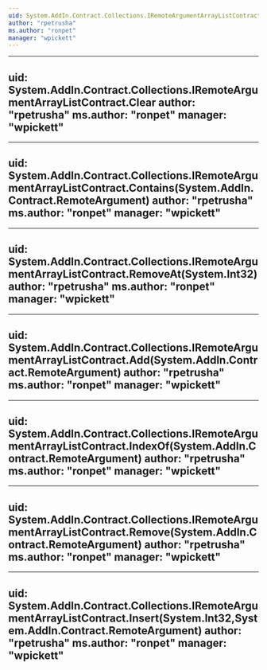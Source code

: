 ```yaml
---
uid: System.AddIn.Contract.Collections.IRemoteArgumentArrayListContract
author: "rpetrusha"
ms.author: "ronpet"
manager: "wpickett"
---
```


---
uid: System.AddIn.Contract.Collections.IRemoteArgumentArrayListContract.Clear
author: "rpetrusha"
ms.author: "ronpet"
manager: "wpickett"
---

---
uid: System.AddIn.Contract.Collections.IRemoteArgumentArrayListContract.Contains(System.AddIn.Contract.RemoteArgument)
author: "rpetrusha"
ms.author: "ronpet"
manager: "wpickett"
---

---
uid: System.AddIn.Contract.Collections.IRemoteArgumentArrayListContract.RemoveAt(System.Int32)
author: "rpetrusha"
ms.author: "ronpet"
manager: "wpickett"
---

---
uid: System.AddIn.Contract.Collections.IRemoteArgumentArrayListContract.Add(System.AddIn.Contract.RemoteArgument)
author: "rpetrusha"
ms.author: "ronpet"
manager: "wpickett"
---

---
uid: System.AddIn.Contract.Collections.IRemoteArgumentArrayListContract.IndexOf(System.AddIn.Contract.RemoteArgument)
author: "rpetrusha"
ms.author: "ronpet"
manager: "wpickett"
---

---
uid: System.AddIn.Contract.Collections.IRemoteArgumentArrayListContract.Remove(System.AddIn.Contract.RemoteArgument)
author: "rpetrusha"
ms.author: "ronpet"
manager: "wpickett"
---

---
uid: System.AddIn.Contract.Collections.IRemoteArgumentArrayListContract.Insert(System.Int32,System.AddIn.Contract.RemoteArgument)
author: "rpetrusha"
ms.author: "ronpet"
manager: "wpickett"
---
